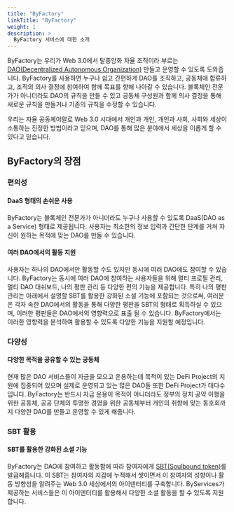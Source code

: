 ```yaml
---
title: "ByFactory"
linkTitle: "ByFactory"
weight: 1
description: >
  ByFactory 서비스에 대한 소개
---
```


ByFactory는 우리가 Web 3.0에서 탈중앙화 자율 조직이라 부르는 [DAO(Decentralized Autonomous Organization)](/docs/byfactory/dao/) 만들고 운영할 수 있도록 도와줍니다. ByFactory를 사용하면 누구나 쉽고 간편하게 DAO를 조직하고, 공동체에 합류하고, 조직의 의사 결정에 참여하여 함께 목표를 향해 나아갈 수 있습니다. 블록체인 전문가가 아니더라도 DAO의 규칙을 만들 수 있고 공동체 구성원과 함께 의사 결정을 통해 새로운 규칙을 만들거나 기존의 규칙을 수정할 수 있습니다.

우리는 자율 공동체야말로 Web 3.0 시대에서 개인과 개인, 개인과 사회, 사회와 세상이 소통하는 진정한 방법이라고 믿으며, DAO를 통해 많은 분야에서 세상을 이롭게 할 수 있다고 믿습니다.

## ByFactory의 장점
### 편의성
#### DaaS 형태의 손쉬운 사용
ByFactory는 블록체인 전문가가 아니더라도 누구나 사용할 수 있도록 DaaS(DAO as a Service) 형태로 제공됩니다. 사용자는 최소한의 정보 입력과 간단한 단계를 거쳐 자신이 원하는 목적에 맞는 DAO를 만들 수 있습니다.

#### 여러 DAO에서의 활동 지원
사용자는 하나의 DAO에서만 활동할 수도 있지만 동시에 여러 DAO에도 참여할 수 있습니다. ByFactory는 동시에 여러 DAO에 참여하는 사용자들을 위해 멀티 프로필 관리, 멀티 DAO 대쉬보드, 나의 평판 관리 등  다양한 편의 기능을 제공합니다. 
특히 나의 평판 관리는 아래에서 설명할 SBT를 활용한 강화된 소셜 기능에 포함되는 것으로써, 여러분은 각자 속한 DAO에서의 활동을 통해 다양한 평판을 SBT의 형태로 획득하실 수 있으며, 이러한 평판들은 DAO에서의 영향력으로 표출 될 수 있습니다. ByFactory에서는 이러한 영향력을 분석하여 활용할 수 있도록 다양한 기능을 지원할 예정입니다.

### 다양성
#### 다양한 목적을 공유할 수 있는 공동체
현재 많은 DAO 서비스들이 자금을 모으고 운용하는데 목적이 있는 DeFi Project의 지원에 집중되어 있으며 실제로 운영되고 있는 많은 DAO들 또한 DeFi Project가 대다수입니다.
ByFactory는 반드시 자금 운용이 목적이 아니더라도 정부의 정치 공약 이행을 위한 공동체, 공공 단체의 투명한 경영을 위한 공동체부터 개인의 취향에 맞는 동호회까지 다양한 DAO를 만들고 운영할 수 있게 해줍니다.

### SBT 활용
#### SBT를 활용한 강화된 소셜 기능
ByFactory는 DAO에 참여하고 활동함에 따라 참여자에게 [SBT(Soulbound token)](/ko/docs/byfactory/sbt/)를 발급해줍니다. 이 SBT는 참여자의 지갑에 누적해서 쌓이면서 이 참여자의 성향이나 활동 방향성을 알려주는 Web 3.0 세상에서의 아이덴터티를 구축합니다. ByServices가 제공하는 서비스들은 이 아이덴터티를 활용해서 다양한 소셜 활동을 할 수 있도록 지원합니다.
